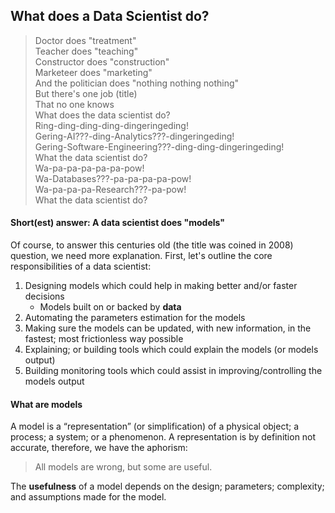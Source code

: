 ## What does a Data Scientist do?

>Doctor does "treatment"<br>
Teacher does "teaching"<br>
Constructor does "construction"<br>
Marketeer does "marketing"<br>
And the politician does "nothing nothing nothing"<br>
But there's one job (title)<br>
That no one knows<br>
What does the data scientist do?<br>
Ring-ding-ding-ding-dingeringeding!<br>
Gering-AI???-ding-Analytics???-dingeringeding!<br>
Gering-Software-Engineering???-ding-ding-dingeringeding!<br>
What the data scientist do?<br>
Wa-pa-pa-pa-pa-pa-pow!<br>
Wa-Databases???-pa-pa-pa-pa-pow!<br>
Wa-pa-pa-pa-Research???-pa-pow!<br>
What the data scientist do?<br>

#### Short(est) answer: A data scientist does "models"
Of course, to answer this centuries old (the title was coined in 2008) question, we need more explanation. 
First, let's outline the core responsibilities of a data scientist:
1. Designing models which could help in making better and/or faster decisions
    * Models built on or backed by <b>data</b>
2. Automating the parameters estimation for the models
3. Making sure the models can be updated, with new information, in the fastest; most frictionless way possible
4. Explaining; or building tools which could explain the models (or models output)
5. Building monitoring tools which could assist in improving/controlling the models output

#### What are models
A model is a “representation” (or simplification) of a physical object; a process; a system; or a phenomenon. 
A representation is by definition not accurate, therefore, we have the aphorism:
>All models are wrong, but some are useful.

The <b>usefulness</b> of a model depends on the design; parameters; complexity; and assumptions made for the model.
